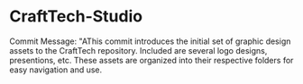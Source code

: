 # CraftTech-Studio
Commit Message: "AThis commit introduces the initial set of graphic design assets to the CraftTech repository. Included are several logo designs, presentions, etc. These assets are organized into their respective folders for easy navigation and use.
